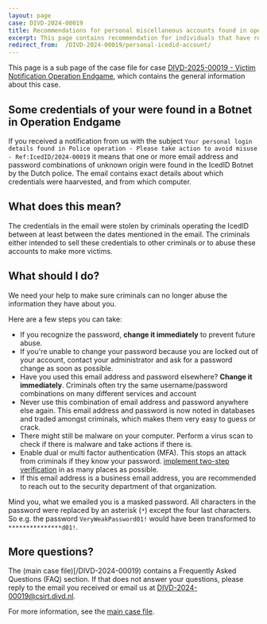 ```yaml
---
layout: page
case: DIVD-2024-00019
title: Recommendations for personal miscellaneous accounts found in operation Endgame
excerpt: This page contains recommendation for individuals that have received a notification from about a personal credentials of unknown origin that were found as part of Operation Endgame
redirect_from:  /DIVD-2024-00019/personal-icedid-account/
---
```

This page is a sub page of the case file for case [DIVD-2025-00019 - Victim Notification Operation Endgame](/DIVD-2024-00019/), which contains the general information about this case.

## Some credentials of your were found in a Botnet in Operation Endgame

If you received a notification from us with the subject `Your personal login details found in Police operation - Please take action to avoid misuse - Ref:IcedID/2024-00019` it means that one or more email address and password combinations of unknown origin were found in the IcedID Botnet by the Dutch police.
The email contains exact details about which credentials were haarvested, and from which computer.

## What does this mean?

The credentials in the email were stolen by criminals operating the IcedID between at least between the dates mentioned in the email. The criminals either intended to sell these credentials to other criminals or to abuse these accounts to make more victims. 

## What should I do?


We need your help to make sure criminals can no longer abuse the information they have about you.

Here are a few steps you can take:
* If you recognize the password, **change it immediately** to prevent future abuse.
* If you're unable to change your password because you are locked out of your account, contact your administrator and ask for a password change as soon as possible.
* Have you used this email address and password elsewhere? **Change it immediately**.
Criminals often try the same username/password combinations on many different services and account
* Never use this combination of email address and password anywhere else again.
This email address and password is now noted in databases and traded amongst criminals, which makes them very easy to guess or crack.
* There might still be malware on your computer. Perform a virus scan to check if there is malware and take actions if there is.
* Enable dual or multi factor authentication (MFA). This stops an attack from criminals if they know your password. [implement two-step verification](https://ssd.eff.org/module/how-enable-two-factor-authentication) in as many places as possible.
* If this email address is a business email address, you are recommended to reach out to the security department of that organization.


Mind you, what we emailed you is a masked password. All characters in the password were replaced by an asterisk (`*`) except the four last characters. So e.g. the password `VeryWeakPassword01!` would have been transformed to `***************d01!`.

## More questions?

The (main case file)[/DIVD-2024-00019) contains a Frequently Asked Questions (FAQ) section. If that does not answer your questions, please reply to the email you received or email us at [DIVD-2024-00019@csirt.divd.nl](mailto:DIVD-2024-00019@csirt.divd.nl?SUBJECT:Question+about+DIVD-2024-00019).

For more information, see the [main case file](/DIVD-2024-00019/).



